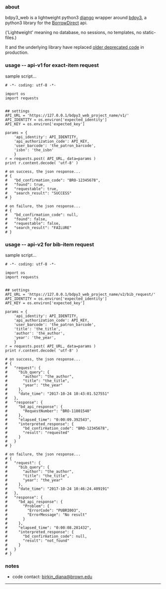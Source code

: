 ### about

bdpy3_web is a lightweight python3 [django](https://www.djangoproject.com) wrapper around [bdpy3](https://github.com/birkin/bdpy3), a python3 library for the [BorrowDirect](http://www.borrowdirect.org) api.

('Lightweight' meaning no database, no sessions, no templates, no static-files.)

It and the underlying library have replaced [older deprecated code](https://github.com/Brown-University-Library/bdpyweb_code) in production.


### usage -- api-v1 for exact-item request

sample script...

    # -*- coding: utf-8 -*-

    import os
    import requests


    ## settings
    API_URL = 'https://127.0.0.1/bdpy3_web_project_name/v1/'
    API_IDENTITY = os.environ['expected_identity']
    API_KEY = os.environ['expected_key']

    params = {
        'api_identity': API_IDENTITY,
        'api_authorization_code': API_KEY,
        'user_barcode': 'the_patron_barcode',
        'isbn': 'the_isbn'
        }
    r = requests.post( API_URL, data=params )
    print r.content.decode( 'utf-8' )

    # on success, the json response...
    # {
    #   "bd_confirmation_code": "BRO-12345678",
    #   "found": true,
    #   "requestable": true,
    #   "search_result": "SUCCESS"
    # }

    # on failure, the json response...
    # {
    #   "bd_confirmation_code": null,
    #   "found": false,
    #   "requestable": false,
    #   "search_result": "FAILURE"
    # }


### usage -- api-v2 for bib-item request

sample script...

    # -*- coding: utf-8 -*-

    import os
    import requests


    ## settings
    API_URL = 'https://127.0.0.1/bdpy3_web_project_name/v2/bib_request/'
    API_IDENTITY = os.environ['expected_identity']
    API_KEY = os.environ['expected_key']

    params = {
        'api_identity': API_IDENTITY,
        'api_authorization_code': API_KEY,
        'user_barcode': 'the_patron_barcode',
        'title': 'the_title',
        'author': 'the_author',
        'year': 'the_year',
        }
    r = requests.post( API_URL, data=params )
    print r.content.decode( 'utf-8' )

    # on success, the json response...
    # {
    #   "request": {
    #     "bib_query": {
    #       "author": "the_author",
    #       "title": "the_title",
    #       "year": "the_year"
    #     },
    #     "date_time": "2017-10-24 10:43:01.527551"
    #   },
    #   "response": {
    #     "bd_api_response": {
    #       "RequestNumber": "BRO-11801540"
    #     },
    #     "elapsed_time": "0:00:09.392543",
    #     "interpreted_response": {
    #       "bd_confirmation_code": "BRO-12345678",
    #       "result": "requested"
    #     }
    #   }
    # }

    # on failure, the json response...
    # {
    #   "request": {
    #     "bib_query": {
    #       "author": "the_author",
    #       "title": "the_title",
    #       "year": "the_year"
    #     },
    #     "date_time": "2017-10-24 10:46:24.409191"
    #   },
    #   "response": {
    #     "bd_api_response": {
    #       "Problem": {
    #         "ErrorCode": "PUBRI003",
    #         "ErrorMessage": "No result"
    #       }
    #     },
    #     "elapsed_time": "0:00:08.281432",
    #     "interpreted_response": {
    #       "bd_confirmation_code": null,
    #       "result": "not_found"
    #     }
    #   }
    # }


### notes

- code contact: birkin_diana@brown.edu

---

